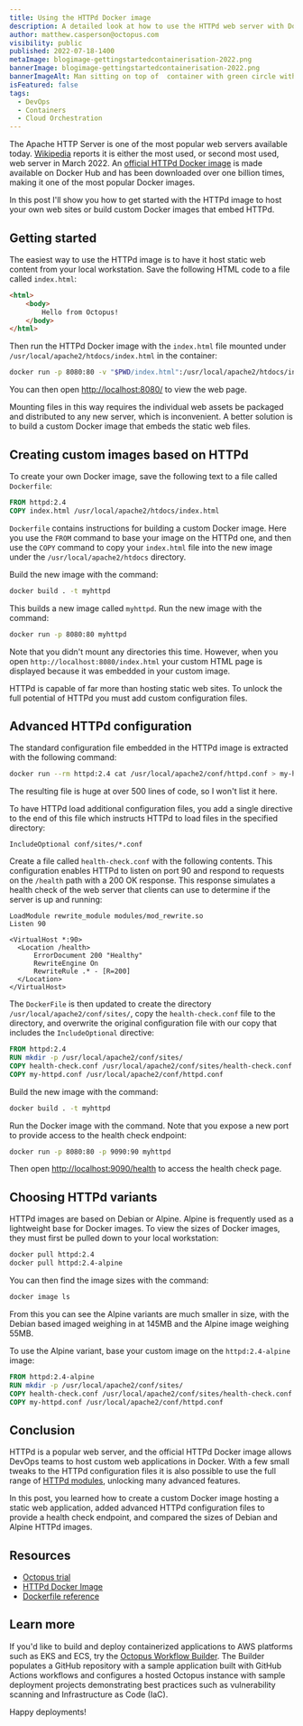```yaml
---
title: Using the HTTPd Docker image
description: A detailed look at how to use the HTTPd web server with Docker
author: matthew.casperson@octopus.com
visibility: public
published: 2022-07-18-1400
metaImage: blogimage-gettingstartedcontainerisation-2022.png
bannerImage: blogimage-gettingstartedcontainerisation-2022.png
bannerImageAlt: Man sitting on top of  container with green circle with a power up icon
isFeatured: false
tags: 
  - DevOps
  - Containers
  - Cloud Orchestration
---
```

 
The Apache HTTP Server is one of the most popular web servers available today. [Wikipedia](https://en.wikipedia.org/wiki/Apache_HTTP_Server) reports it is either the most used, or second most used, web server in March 2022. An [official HTTPd Docker image](https://hub.docker.com/_/httpd) is made available on Docker Hub and has been downloaded over one billion times, making it one of the most popular Docker images.

In this post I'll show you how to get started with the HTTPd image to host your own web sites or build custom Docker images that embed HTTPd.

## Getting started

The easiest way to use the HTTPd image is to have it host static web content from your local workstation. Save the following HTML code to a file called `index.html`:

```html
<html>
    <body>
        Hello from Octopus!
    </body>
</html>
```

Then run the HTTPd Docker image with the `index.html` file mounted under `/usr/local/apache2/htdocs/index.html` in the container:

```bash
docker run -p 8080:80 -v "$PWD/index.html":/usr/local/apache2/htdocs/index.html httpd:2.4
```

You can then open [http://localhost:8080/](http://localhost:8080/) to view the web page.

Mounting files in this way requires the individual web assets be packaged and distributed to any new server, which is inconvenient. A better solution is to build a custom Docker image that embeds the static web files.

## Creating custom images based on HTTPd

To create your own Docker image, save the following text to a file called `Dockerfile`:

```dockerfile
FROM httpd:2.4
COPY index.html /usr/local/apache2/htdocs/index.html
```

`Dockerfile` contains instructions for building a custom Docker image. Here you use the `FROM` command to base your image on the HTTPd one, and then use the `COPY` command to copy your `index.html` file into the new image under the `/usr/local/apache2/htdocs` directory.

Build the new image with the command:

```bash
docker build . -t myhttpd
```

This builds a new image called `myhttpd`. Run the new image with the command:

```bash
docker run -p 8080:80 myhttpd
```

Note that you didn't mount any directories this time. However, when you open `http://localhost:8080/index.html` your custom HTML page is displayed because it was embedded in your custom image.

HTTPd is capable of far more than hosting static web sites. To unlock the full potential of HTTPd you must add custom configuration files.

## Advanced HTTPd configuration

The standard configuration file embedded in the HTTPd image is extracted with the following command:

```bash
docker run --rm httpd:2.4 cat /usr/local/apache2/conf/httpd.conf > my-httpd.conf
```

The resulting file is huge at over 500 lines of code, so I won't list it here.

To have HTTPd load additional configuration files, you add a single directive to the end of this file which instructs HTTPd to load files in the specified directory: 

```
IncludeOptional conf/sites/*.conf
```

Create a file called `health-check.conf` with the following contents. This configuration enables HTTPd to listen on port 90 and respond to requests on the `/health` path with a 200 OK response. This response simulates a health check of the web server that clients can use to determine if the server is up and running:

```
LoadModule rewrite_module modules/mod_rewrite.so
Listen 90

<VirtualHost *:90>
  <Location /health>
      ErrorDocument 200 "Healthy"
      RewriteEngine On
      RewriteRule .* - [R=200]
  </Location>
</VirtualHost>
```

The `DockerFile` is then updated to create the directory `/usr/local/apache2/conf/sites/`, copy the `health-check.conf` file to the directory, and overwrite the original configuration file with our copy that includes the `IncludeOptional` directive:

```dockerfile
FROM httpd:2.4
RUN mkdir -p /usr/local/apache2/conf/sites/
COPY health-check.conf /usr/local/apache2/conf/sites/health-check.conf
COPY my-httpd.conf /usr/local/apache2/conf/httpd.conf
```

Build the new image with the command:

```bash
docker build . -t myhttpd
```

Run the Docker image with the command. Note that you expose a new port to provide access to the health check endpoint:

```bash
docker run -p 8080:80 -p 9090:90 myhttpd
```

Then open [http://localhost:9090/health](http://localhost:9090/health) to access the health check page.

## Choosing HTTPd variants

HTTPd images are based on Debian or Alpine. Alpine is frequently used as a lightweight base for Docker images. To view the sizes of Docker images, they must first be pulled down to your local workstation:

```bash
docker pull httpd:2.4
docker pull httpd:2.4-alpine
```

You can then find the image sizes with the command:

```bash
docker image ls
```

From this you can see the Alpine variants are much smaller in size, with the Debian based imaged weighing in at 145MB and the Alpine image weighing 55MB.

To use the Alpine variant, base your custom image on the `httpd:2.4-alpine` image:

```dockerfile
FROM httpd:2.4-alpine
RUN mkdir -p /usr/local/apache2/conf/sites/
COPY health-check.conf /usr/local/apache2/conf/sites/health-check.conf
COPY my-httpd.conf /usr/local/apache2/conf/httpd.conf
```

## Conclusion

HTTPd is a popular web server, and the official HTTPd Docker image allows DevOps teams to host custom web applications in Docker. With a few small tweaks to the HTTPd configuration files it is also possible to use the full range of [HTTPd modules](https://httpd.apache.org/docs/current/mod/), unlocking many advanced features.

In this post, you learned how to create a custom Docker image hosting a static web application, added advanced HTTPd configuration files to provide a health check endpoint, and compared the sizes of Debian and Alpine HTTPd images.

## Resources

* [Octopus trial](https://octopus.com/start)
* [HTTPd Docker Image](https://hub.docker.com/_/httpd)
* [Dockerfile reference](https://docs.docker.com/engine/reference/builder/)

## Learn more

If you'd like to build and deploy containerized applications to AWS platforms such as EKS and ECS, try the [Octopus Workflow Builder](https://octopusworkflowbuilder.octopus.com/#/). The Builder populates a GitHub repository with a sample application built with GitHub Actions workflows and configures a hosted Octopus instance with sample deployment projects demonstrating best practices such as vulnerability scanning and Infrastructure as Code (IaC). 

Happy deployments! 